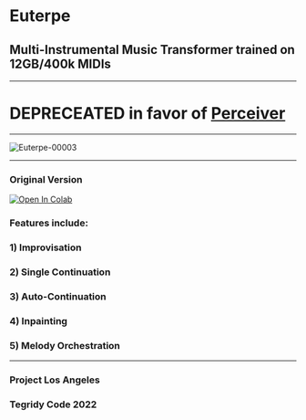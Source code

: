 # Euterpe
## Multi-Instrumental Music Transformer trained on 12GB/400k MIDIs

***

# DEPRECEATED in favor of [Perceiver](https://github.com/asigalov61/Perceiver-Music-Transformer)

***

![Euterpe-00003](https://user-images.githubusercontent.com/56325539/189458488-7dd13c5e-6041-4583-88c6-67a74afe1b93.png)

***

### Original Version

[![Open In Colab][colab-badge]][colab-notebook3]

[colab-notebook3]: <https://colab.research.google.com/github/asigalov61/Euterpe/blob/main/Euterpe.ipynb>
[colab-badge]: <https://colab.research.google.com/assets/colab-badge.svg>

### Features include:
### 1) Improvisation
### 2) Single Continuation
### 3) Auto-Continuation
### 4) Inpainting
### 5) Melody Orchestration

***

### Project Los Angeles
### Tegridy Code 2022
